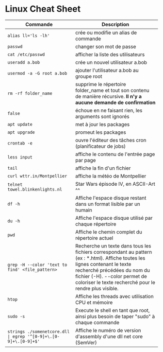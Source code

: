 # Linux Cheat Sheet

Commande | Description
--- | ---
`alias ll='ls -lh'` | crée ou modifie un alias de commande
`passwd` | changer son mot de passe
`cat /etc/passwd` | afficher la liste des utilisateurs
`useradd a.bob` | crée un nouvel utilisateur a.bob
`usermod -a -G root a.bob` | ajouter l'utilisateur a.bob au groupe root
`rm -rf folder_name` | supprime le répertoire folder_name et tout son contenu de manière récursive. **Il n'y a aucune demande de confirmation**
`false` | échoue en ne faisant rien, les arguments sont ignorés
`apt update` | met à jour les packages
`apt upgrade` | promeut les packages
`crontab -e` | ouvre l'éditeur des tâches cron (planificateur de jobs)
`less input` | affiche le contenu de l'entrée page par page
`tail` | affiche la fin d'un fichier
`curl wttr.in/Montpellier` | affiche la météo de Montpellier
`telnet towel.blinkenlights.nl` | Star Wars épisode IV, en ASCII-Art ^^
`df -h` | Affiche l'espace disque restant dans un format lisible par un humain
`du -h` | Affiche l'espace disque utilisé par chaque répertoire
`pwd` | Affiche le chemin complet du répertoire actuel
`grep -H --color 'text to find' <file_pattern>` | Recherche un texte dans tous les fichiers correspondant au pattern (ex : *.html). Affiche toutes les lignes contenant le texte recherché précédées du nom du fichier (-H). --color permet de coloriser le texte recherché pour le rendre plus visible.
`htop` | Affiche les threads avec utilisation CPU et mémoire
`sudo -s` | Execute le shell en tant que root, ainsi plus besoin de taper "sudo" à chaque commande
`strings ./somenetcore.dll \| egrep '^[0-9]+\.[0-9]+\.[0-9]+$'` | Affiche le numéro de version d'assembly d'une dll net core (SemVer)
